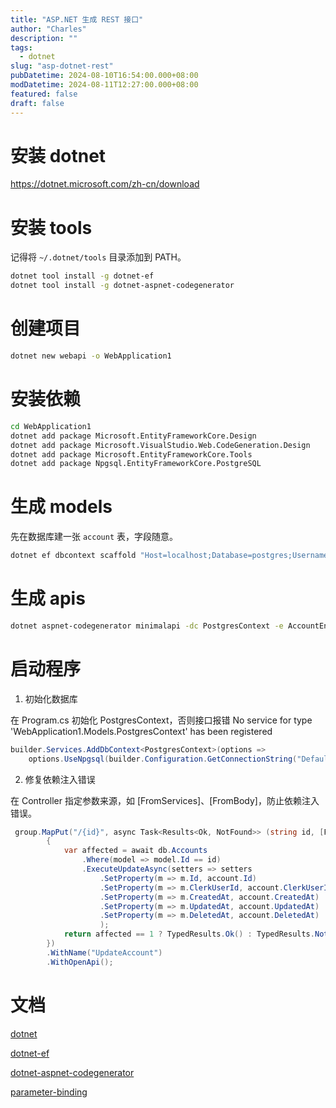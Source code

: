 ```yaml
---
title: "ASP.NET 生成 REST 接口"
author: "Charles"
description: ""
tags:
  - dotnet
slug: "asp-dotnet-rest"
pubDatetime: 2024-08-10T16:54:00.000+08:00
modDatetime: 2024-08-11T12:27:00.000+08:00
featured: false
draft: false
---
```


# 安装 dotnet
https://dotnet.microsoft.com/zh-cn/download

# 安装 tools
记得将 `~/.dotnet/tools` 目录添加到 PATH。
```bash
dotnet tool install -g dotnet-ef
dotnet tool install -g dotnet-aspnet-codegenerator
```

# 创建项目
```bash
dotnet new webapi -o WebApplication1
```

# 安装依赖
```bash
cd WebApplication1
dotnet add package Microsoft.EntityFrameworkCore.Design
dotnet add package Microsoft.VisualStudio.Web.CodeGeneration.Design
dotnet add package Microsoft.EntityFrameworkCore.Tools
dotnet add package Npgsql.EntityFrameworkCore.PostgreSQL
```

# 生成 models
先在数据库建一张 `account` 表，字段随意。
```bash
dotnet ef dbcontext scaffold "Host=localhost;Database=postgres;Username=postgres;Password=postgres" Npgsql.EntityFrameworkCore.PostgreSQL -t account -o Models
```

# 生成 apis
```bash
dotnet aspnet-codegenerator minimalapi -dc PostgresContext -e AccountEndpoints -m Account -o -dbProvider postgres -outDir Controllers
```

# 启动程序
1. 初始化数据库

在 Program.cs 初始化 PostgresContext，否则接口报错 No service for type 'WebApplication1.Models.PostgresContext' has been registered
```csharp
builder.Services.AddDbContext<PostgresContext>(options =>
    options.UseNpgsql(builder.Configuration.GetConnectionString("DefaultConnection")));
```
2. 修复依赖注入错误

在 Controller 指定参数来源，如 [FromServices]、[FromBody]，防止依赖注入错误。
```csharp
 group.MapPut("/{id}", async Task<Results<Ok, NotFound>> (string id, [FromBody] Account account, [FromServices] PostgresContext db) =>
        {
            var affected = await db.Accounts
                .Where(model => model.Id == id)
                .ExecuteUpdateAsync(setters => setters
                    .SetProperty(m => m.Id, account.Id)
                    .SetProperty(m => m.ClerkUserId, account.ClerkUserId)
                    .SetProperty(m => m.CreatedAt, account.CreatedAt)
                    .SetProperty(m => m.UpdatedAt, account.UpdatedAt)
                    .SetProperty(m => m.DeletedAt, account.DeletedAt)
                    );
            return affected == 1 ? TypedResults.Ok() : TypedResults.NotFound();
        })
        .WithName("UpdateAccount")
        .WithOpenApi();
```

# 文档
[dotnet](https://learn.microsoft.com/zh-cn/dotnet/core/tools/dotnet)

[dotnet-ef](https://learn.microsoft.com/zh-cn/ef/core/cli/dotnet)

[dotnet-aspnet-codegenerator](https://learn.microsoft.com/zh-cn/aspnet/core/fundamentals/tools/dotnet-aspnet-codegenerator?view=aspnetcore-8.0)

[parameter-binding](https://learn.microsoft.com/zh-cn/aspnet/core/fundamentals/minimal-apis/parameter-binding?view=aspnetcore-8.0)